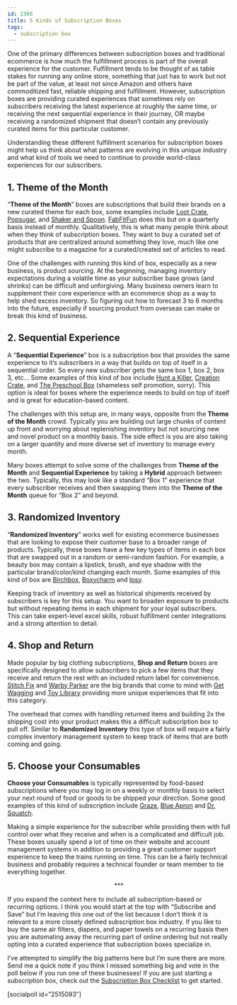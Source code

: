 ```yaml
---
id: 2366
title: 5 Kinds of Subscription Boxes
tags:
  - subscription box
---
```

One of the primary differences between subscription boxes and traditional ecommerce is how much the fulfillment process is part of the overall experience for the customer. Fulfillment tends to be thought of as table stakes for running any online store, something that just has to work but not be part of the value, at least not since Amazon and others have commoditized fast, reliable shipping and fulfillment. However, subscription boxes are providing curated experiences that sometimes rely on subscribers receiving the latest experience at roughly the same time, or receiving the next sequential experience in their journey, OR maybe receiving a randomized shipment that doesn&#8217;t contain any previously curated items for this particular customer.

Understanding these different fulfillment scenarios for subscription boxes might help us think about what patterns are evolving in this unique industry and what kind of tools we need to continue to provide world-class experiences for our subscribers.

## 1. Theme of the Month

&#8220;**Theme of the Month**&#8221; boxes are subscriptions that build their brands on a new curated theme for each box, some examples include [Loot Crate](https://www.lootcrate.com/), [Popsugar](https://musthave.popsugar.com/), and [Shaker and Spoon](https://www.shakerandspoon.com/). [FabFitFun](https://fabfitfun.com) does this but on a quarterly basis instead of monthly. Qualitatively, this is what many people think about when they think of subscription boxes. They want to buy a curated set of products that are centralized around something they love, much like one might subscribe to a magazine for a curated/created set of articles to read.

One of the challenges with running this kind of box, especially as a new business, is product sourcing. At the beginning, managing inventory expectations during a volatile time as your subscriber base grows (and shrinks) can be difficult and unforgiving. Many business owners learn to supplement their core experience with an ecommerce shop as a way to help shed excess inventory. So figuring out how to forecast 3 to 6 months into the future, especially if sourcing product from overseas can make or break this kind of business.

## 2. Sequential Experience

A &#8220;**Sequential Experience**&#8221; box is a subscription box that provides the same experience to it&#8217;s subscribers in a way that builds on top of itself in a sequential order. So every new subscriber gets the same box 1, box 2, box 3, etc&#8230; Some examples of this kind of box include [Hunt a Killer](https://www.huntakiller.com/), [Creation Crate](https://www.creationcrate.com/), and [The Preschool Box](https://www.thepreschoolbox.com/) (shameless self promotion, sorry). This option is ideal for boxes where the experience needs to build on top of itself and is great for education-based content.

The challenges with this setup are, in many ways, opposite from the **Theme of the Month** crowd. Typically you are building out large chunks of content up front and worrying about replenishing inventory but not sourcing new and novel product on a monthly basis. The side effect is you are also taking on a larger quantity and more diverse set of inventory to manage every month.

Many boxes attempt to solve some of the challenges from **Theme of the Month** and **Sequential Experience** by taking a **Hybrid** approach between the two. Typically, this may look like a standard &#8220;Box 1&#8221; experience that every subscriber receives and then swapping them into the **Theme of the Month** queue for &#8220;Box 2&#8221; and beyond.

## 3. Randomized Inventory

&#8220;**Randomized Inventory**&#8221; works well for existing ecommerce businesses that are looking to expose their customer base to a broader range of products. Typically, these boxes have a few key types of items in each box that are swapped out in a random or semi-random fashion. For example, a beauty box may contain a lipstick, brush, and eye shadow with the particular brand/color/kind changing each month. Some examples of this kind of box are [Birchbox](https://www.birchbox.com/), [Boxycharm](https://www.boxycharm.com/) and [Ipsy](https://www.ipsy.com).

Keeping track of inventory as well as historical shipments received by subscribers is key for this setup. You want to broaden exposure to products but without repeating items in each shipment for your loyal subscribers. This can take expert-level excel skills, robust fulfillment center integrations and a strong attention to detail.

## 4. Shop and Return

Made popular by big clothing subscriptions, **Shop and Return** boxes are specifically designed to allow subscribers to pick a few items that they receive and return the rest with an included return label for convenience. [Stitch Fix](https://www.stitchfix.com) and [Warby Parker](https://www.warbyparker.com) are the big brands that come to mind with [Get Wagging](https://www.getwagging.com/) and [Toy Library](https://www.toylibrary.co/) providing more unique experiences that fit into this category.

The overhead that comes with handling returned items and building 2x the shipping cost into your product makes this a difficult subscription box to pull off. Similar to **Randomized Inventory** this type of box will require a fairly complex inventory management system to keep track of items that are both coming and going.

## 5. Choose your Consumables

**Choose your Consumables** is typically represented by food-based subscriptions where you may log in on a weekly or monthly basis to select your next round of food or goods to be shipped your direction. Some good examples of this kind of subscription include [Graze](https://www.graze.com), [Blue Apron](https://www.blueapron.com/) and [Dr. Squatch](https://drsquatch.com/).

Making a simple experience for the subscriber while providing them with full control over what they receive and when is a complicated and difficult job. These boxes usually spend a lot of time on their website and account management systems in addition to providing a great customer support experience to keep the trains running on time. This can be a fairly technical business and probably requires a technical founder or team member to tie everything together.

<p style="text-align: center;">
  ***
</p>

If you expand the context here to include all subscription-based or recurring options. I think you would start at the top with &#8220;Subscribe and Save&#8221; but I&#8217;m leaving this one out of the list because I don&#8217;t think it is relevant to a more closely defined subscription box industry. If you like to buy the same air filters, diapers, and paper towels on a recurring basis then you are automating away the recurring part of online ordering but not really opting into a curated experience that subscription boxes specialize in.

I&#8217;ve attempted to simplify the big patterns here but I&#8217;m sure there are more. Send me a quick note if you think I missed something big and vote in the poll below if you run one of these businesses! If you are just starting a subscription box, check out the [Subscription Box Checklist](https://tims.io/subscription-box-checklist/) to get started.

[socialpoll id=&#8221;2515093&#8243;]

&nbsp;